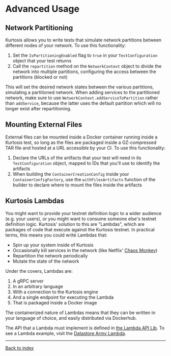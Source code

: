 Advanced Usage
==============

Network Partitioning
--------------------
Kurtosis allows you to write tests that simulate network partitions between different nodes of your network. To use this functionality:

1. Set the `IsPartitioningEnabled` flag to `true` in your `TestConfiguration` object that your test returns
1. Call the `repartition` method on the `NetworkContext` object to divide the network into multiple partitions, configuring the access between the partitions (blocked or not)

This will set the desired network states between the various partitions, simulating a partitioned network. When adding services to the partitioned network, make sure to use `NetworkContext.addServiceToPartition` rather than `addService`, because the latter uses the default partition which will no longer exist after repartitioning.

Mounting External Files
-----------------------
External files can be mounted inside a Docker container running inside a Kurtosis test, so long as the files are packaged inside a GZ-compressed TAR file and hosted at a URL accessible by your CI. To use this functionality:

1. Declare the URLs of the artifacts that your test will need in its `TestConfiguration` object, mapped to IDs that you'll use to identify the artifacts
1. When building the `ContainerCreationConfig` inside your `ContainerConfigFactory`, use the `withFilesArtifacts` function of the builder to declare where to mount the files inside the artifacts

Kurtosis Lambdas
----------------
You might want to provide your testnet definition logic to a wider audience (e.g. your users), or you might want to consume someone else's testnet definition logic. Kurtosis' solution to this are "Lambdas", which are packages of code that execute against the Kurtosis testnet. In practical terms, this means you could write Lambdas that:

* Spin up your system inside of Kurtosis
* Occasionally kill services in the network (like Netflix' [Chaos Monkey](https://netflix.github.io/chaosmonkey/))
* Repartition the network periodically
* Mutate the state of the network

Under the covers, Lambdas are:

1. A gRPC server
1. In an arbitrary language
1. With a connection to the Kurtosis engine 
1. And a single endpoint for executing the Lambda
1. That is packaged inside a Docker image

The containerized nature of Lambdas means that they can be written in your language of choice, and easily distributed via Dockerhub.

The API that a Lambda must implement is defined in [the Lambda API Lib](https://github.com/kurtosis-tech/kurtosis-lambda-api-lib). To see a Lambda example, visit the [Datastore Army Lambda](https://github.com/kurtosis-tech/datastore-army-lambda).

---

[Back to index](https://docs.kurtosistech.com)
